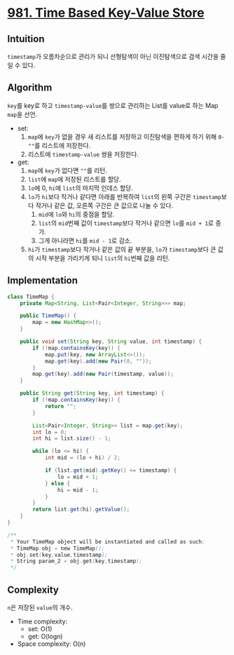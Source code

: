 # [981. Time Based Key-Value Store](https://leetcode.com/problems/time-based-key-value-store/)

## Intuition
`timestamp`가 오름차순으로 관리가 되니 선형탐색이 아닌 이진탐색으로 검색 시간을 줄일 수 있다.

## Algorithm
`key`를 key로 하고 `timestamp-value`를 쌍으로 관리하는 List를 value로 하는 Map `map`을 선언.
- set:
  1. `map`에 `key`가 없을 경우 새 리스트를 저장하고 이진탐색을 편하게 하기 위해 `0-""`를 리스트에 저장한다.
  2. 리스트에 `timestamp-value` 쌍을 저장한다.
- get:
  1. `map`에 `key`가 없다면 `""`를 리턴.
  2. `list`에 `map`에 저장된 리스트를 할당.
  3. `lo`에 0, `hi`에 `list`의 마지막 인데스 할당.
  4. `lo`가 `hi`보다 작거나 같다면 아래를 반복하여 `list`의 왼쪽 구간은 `timestamp`보다 작거나 같은 값, 오른쪽 구간은 큰 값으로 나눌 수 있다.
     1. `mid`에 `lo`와 `hi`의 중점을 할당.
     2. `list`의 `mid`번째 값이 `timestamp`보다 작거나 같으면 `lo`를 `mid + 1`로 증가.
     3. 그게 아니라면 `hi`를 `mid - 1`로 감소.
  5. `hi`가 `timestamp`보다 작거나 같은 값의 끝 부분을, `lo`가 `timestamp`보다 큰 값의 시작 부분을 가리키게 되니 `list`의 `hi`번째 값을 리턴.



## Implementation
```java
class TimeMap {
    private Map<String, List<Pair<Integer, String>>> map;

    public TimeMap() {
        map = new HashMap<>();
    }

    public void set(String key, String value, int timestamp) {
        if (!map.containsKey(key)) {
            map.put(key, new ArrayList<>());
            map.get(key).add(new Pair(0, ""));
        }
        map.get(key).add(new Pair(timestamp, value));
    }

    public String get(String key, int timestamp) {
        if (!map.containsKey(key)) {
            return "";
        }

        List<Pair<Integer, String>> list = map.get(key);
        int lo = 0;
        int hi = list.size() - 1;

        while (lo <= hi) {
            int mid = (lo + hi) / 2;

            if (list.get(mid).getKey() <= timestamp) {
                lo = mid + 1;
            } else {
                hi = mid - 1;
            }
        }
        return list.get(hi).getValue();
    }
}

/**
 * Your TimeMap object will be instantiated and called as such:
 * TimeMap obj = new TimeMap();
 * obj.set(key,value,timestamp);
 * String param_2 = obj.get(key,timestamp);
 */
```

## Complexity
`n`은 저장된 `value`의 개수.
- Time complexity:
  - set: O(1)
  - get: O(logn)
- Space complexity: O(n)
